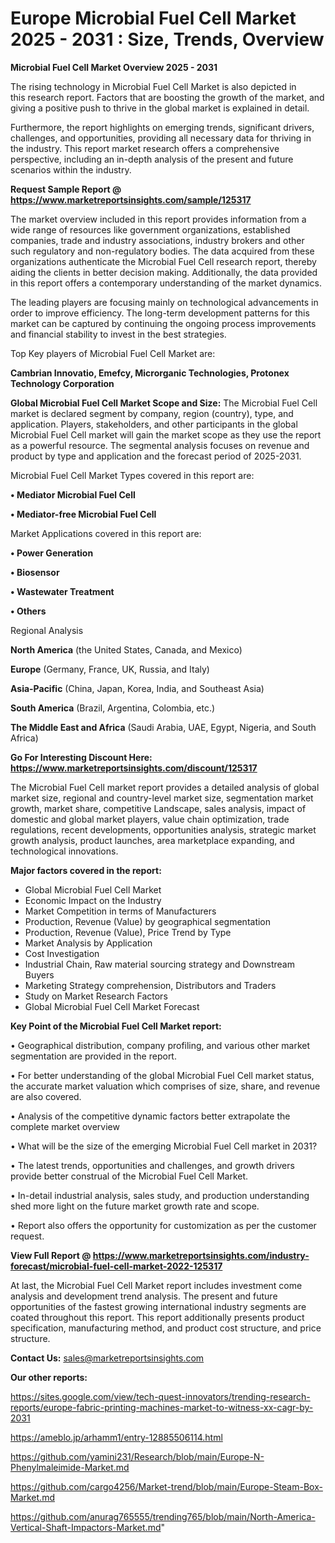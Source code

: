  # Europe Microbial Fuel Cell Market 2025 - 2031 : Size, Trends, Overview

<Strong> Microbial Fuel Cell Market Overview 2025 - 2031</strong>

The rising technology in Microbial Fuel Cell Market is also depicted in this research report. Factors that are boosting the growth of the market, and giving a positive push to thrive in the global market is explained in detail.

Furthermore, the report highlights on emerging trends, significant drivers, challenges, and opportunities, providing all necessary data for thriving in the industry. This report market research offers a comprehensive perspective, including an in-depth analysis of the present and future scenarios within the industry.

<strong>Request Sample Report @ <a href=https://www.marketreportsinsights.com/sample/125317>https://www.marketreportsinsights.com/sample/125317</a></strong>

The market overview included in this report provides information from a wide range of resources like government organizations, established companies, trade and industry associations, industry brokers and other such regulatory and non-regulatory bodies. The data acquired from these organizations authenticate the Microbial Fuel Cell research report, thereby aiding the clients in better decision making. Additionally, the data provided in this report offers a contemporary understanding of the market dynamics.

The leading players are focusing mainly on technological advancements in order to improve efficiency. The long-term development patterns for this market can be captured by continuing the ongoing process improvements and financial stability to invest in the best strategies.

Top Key players of Microbial Fuel Cell Market are:

<strong>Cambrian Innovatio, Emefcy, Microrganic Technologies, Protonex Technology Corporation</strong>

<strong><b>Global Microbial Fuel Cell Market Scope and Size:</b></strong>
The Microbial Fuel Cell market is declared segment by company, region (country), type, and application. Players, stakeholders, and other participants in the global Microbial Fuel Cell market will gain the market scope as they use the report as a powerful resource. The segmental analysis focuses on revenue and product by type and application and the forecast period of 2025-2031.

Microbial Fuel Cell Market Types covered in this report are:

<strong>• Mediator Microbial Fuel Cell

• Mediator-free Microbial Fuel Cell</strong>

Market Applications covered in this report are:

<strong>• Power Generation

• Biosensor

• Wastewater Treatment

• Others</strong> 

Regional Analysis

<strong>North America</strong> (the United States, Canada, and Mexico)

<strong>Europe</strong> (Germany, France, UK, Russia, and Italy)

<strong>Asia-Pacific</strong> (China, Japan, Korea, India, and Southeast Asia)

<strong>South America</strong> (Brazil, Argentina, Colombia, etc.)

<strong>The Middle East and Africa</strong> (Saudi Arabia, UAE, Egypt, Nigeria, and South Africa)

<strong>Go For Interesting Discount Here: <a href=https://www.marketreportsinsights.com/discount/125317>https://www.marketreportsinsights.com/discount/125317</a></strong>

The Microbial Fuel Cell market report provides a detailed analysis of global market size, regional and country-level market size, segmentation market growth, market share, competitive Landscape, sales analysis, impact of domestic and global market players, value chain optimization, trade regulations, recent developments, opportunities analysis, strategic market growth analysis, product launches, area marketplace expanding, and technological innovations.

<strong><b>Major factors covered in the report:</b></strong>
<ul>
  <li>Global Microbial Fuel Cell Market </li>
  <li>Economic Impact on the Industry</li>
  <li>Market Competition in terms of Manufacturers</li>
  <li>Production, Revenue (Value) by geographical segmentation</li>
  <li>Production, Revenue (Value), Price Trend by Type</li>
  <li>Market Analysis by Application</li>
  <li>Cost Investigation</li>
  <li>Industrial Chain, Raw material sourcing strategy and Downstream Buyers</li>
  <li>Marketing Strategy comprehension, Distributors and Traders</li>
  <li>Study on Market Research Factors</li>
  <li>Global Microbial Fuel Cell Market Forecast</li>
</ul>

<strong><b>Key Point of the Microbial Fuel Cell Market report:</b></strong>

• Geographical distribution, company profiling, and various other market segmentation are provided in the report.

• For better understanding of the global Microbial Fuel Cell market status, the accurate market valuation which comprises of size, share, and revenue are also covered.

• Analysis of the competitive dynamic factors better extrapolate the complete market overview

• What will be the size of the emerging Microbial Fuel Cell market in 2031?

• The latest trends, opportunities and challenges, and growth drivers provide better construal of the Microbial Fuel Cell Market.

• In-detail industrial analysis, sales study, and production understanding shed more light on the future market growth rate and scope.

• Report also offers the opportunity for customization as per the customer request.

<strong><b>View Full Report @ <a href=https://www.marketreportsinsights.com/industry-forecast/microbial-fuel-cell-market-2022-125317>https://www.marketreportsinsights.com/industry-forecast/microbial-fuel-cell-market-2022-125317</a></b></strong>


At last, the Microbial Fuel Cell Market report includes investment come analysis and development trend analysis. The present and future opportunities of the fastest growing international industry segments are coated throughout this report. This report additionally presents product specification, manufacturing method, and product cost structure, and price structure.

<strong>Contact Us:</strong>
sales@marketreportsinsights.com

<strong>Our other reports:</strong>

<a href=https://sites.google.com/view/tech-quest-innovators/trending-research-reports/europe-fabric-printing-machines-market-to-witness-xx-cagr-by-2031>https://sites.google.com/view/tech-quest-innovators/trending-research-reports/europe-fabric-printing-machines-market-to-witness-xx-cagr-by-2031</a>

<a href=https://ameblo.jp/arhamm1/entry-12885506114.html>https://ameblo.jp/arhamm1/entry-12885506114.html</a>

<a href=https://github.com/yamini231/Research/blob/main/Europe-N-Phenylmaleimide-Market.md>https://github.com/yamini231/Research/blob/main/Europe-N-Phenylmaleimide-Market.md</a>

<a href=https://github.com/cargo4256/Market-trend/blob/main/Europe-Steam-Box-Market.md>https://github.com/cargo4256/Market-trend/blob/main/Europe-Steam-Box-Market.md</a>

<a href=https://github.com/anurag765555/trending765/blob/main/North-America-Vertical-Shaft-Impactors-Market.md>https://github.com/anurag765555/trending765/blob/main/North-America-Vertical-Shaft-Impactors-Market.md</a>"
